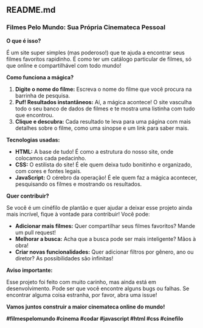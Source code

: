 ## **README.md**

### **Filmes Pelo Mundo: Sua Própria Cinemateca Pessoal** 

**O que é isso?**

É um site super simples (mas poderoso!) que te ajuda a encontrar seus filmes favoritos rapidinho. É como ter um catálogo particular de filmes, só que online e compartilhável com todo mundo! 

**Como funciona a mágica?**

1. **Digite o nome do filme:** Escreva o nome do filme que você procura na barrinha de pesquisa.
2. **Puf! Resultados instantâneos:** Aí, a mágica acontece! O site vasculha todo o seu banco de dados de filmes e te mostra uma listinha com tudo que encontrou.
3. **Clique e descubra:** Cada resultado te leva para uma página com mais detalhes sobre o filme, como uma sinopse e um link para saber mais.

**Tecnologias usadas:**

* **HTML:** A base de tudo! É como a estrutura do nosso site, onde colocamos cada pedacinho.
* **CSS:** O estilista do site! É ele quem deixa tudo bonitinho e organizado, com cores e fontes legais.
* **JavaScript:** O cérebro da operação! É ele quem faz a mágica acontecer, pesquisando os filmes e mostrando os resultados.

**Quer contribuir?**

Se você é um cinéfilo de plantão e quer ajudar a deixar esse projeto ainda mais incrível, fique à vontade para contribuir! Você pode:

* **Adicionar mais filmes:** Quer compartilhar seus filmes favoritos? Mande um pull request!
* **Melhorar a busca:** Acha que a busca pode ser mais inteligente? Mãos à obra!
* **Criar novas funcionalidades:** Quer adicionar filtros por gênero, ano ou diretor? As possibilidades são infinitas!

**Aviso importante:**

Esse projeto foi feito com muito carinho, mas ainda está em desenvolvimento. Pode ser que você encontre alguns bugs ou falhas. Se encontrar alguma coisa estranha, por favor, abra uma issue!

**Vamos juntos construir a maior cinemateca online do mundo!** 

**#filmespelomundo #cinema #codar #javascript #html #css #cinefilo**
